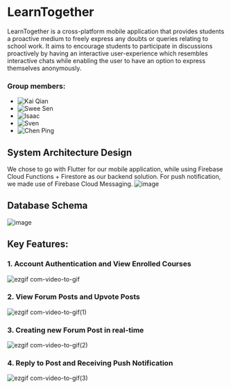 # LearnTogether

LearnTogether is a cross-platform mobile application that provides students a proactive medium to freely express any doubts or queries relating to school work. It aims to encourage students to participate in discussions proactively by having an interactive user-experience which resembles interactive chats while enabling the user to have an option to express themselves anonymously. 

### Group members: 
- ![Kai Qian](https://github.com/KaiQianNg)
- ![Swee Sen](https://github.com/sweesenkoh)
- ![Isaac](https://github.com/istudyaac)
- ![Sven]()
- ![Chen Ping]()

## System Architecture Design
We chose to go with Flutter for our mobile application, while using Firebase Cloud Functions + Firestore as our backend solution. For push notification, we made use of Firebase Cloud Messaging. 
![image](https://user-images.githubusercontent.com/48687942/104839064-d3e47d80-58f9-11eb-8ab9-c7f2a7c34f49.png)



## Database Schema
![image](https://user-images.githubusercontent.com/48687942/104838996-705a5000-58f9-11eb-8f44-0b73c6e35065.png)

## Key Features: 

### 1. Account Authentication and View Enrolled Courses
![ezgif com-video-to-gif](https://user-images.githubusercontent.com/48687942/104838256-ba8d0280-58f4-11eb-8ced-763ab47884db.gif)

### 2. View Forum Posts and Upvote Posts
![ezgif com-video-to-gif(1)](https://user-images.githubusercontent.com/48687942/104838624-22444d00-58f7-11eb-9621-672e3bd7dde3.gif)

### 3. Creating new Forum Post in real-time
![ezgif com-video-to-gif(2)](https://user-images.githubusercontent.com/48687942/104838744-dc3bb900-58f7-11eb-9cde-a956b399a270.gif)

### 4. Reply to Post and Receiving Push Notification
![ezgif com-video-to-gif(3)](https://user-images.githubusercontent.com/48687942/104838922-e14d3800-58f8-11eb-855c-e2cdf3eca045.gif)

